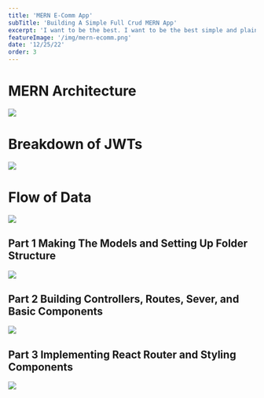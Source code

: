```yaml
---
title: 'MERN E-Comm App'
subTitle: 'Building A Simple Full Crud MERN App'
excerpt: 'I want to be the best. I want to be the best simple and plain, thats what drives me - Kobe Bryant'
featureImage: '/img/mern-ecomm.png'
date: '12/25/22'
order: 3
---
```


# MERN Architecture
![](/img/mern.jpg)


# Breakdown of JWTs
![](https://i.imgur.com/IXByEPP.png)

# Flow of Data
![](/img/mern2.png)


## Part 1 Making The Models and Setting Up Folder Structure

![](/img/mern-ecomm1.png)

## Part 2 Building Controllers, Routes, Sever, and Basic Components

![](/img/mern-ecomm2.png)

## Part 3 Implementing React Router and Styling Components

![](/img/mern-ecomm3.png)
